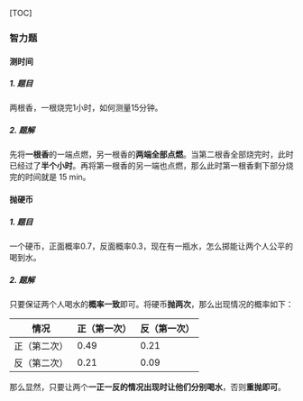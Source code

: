 [TOC]

### 智力题

#### 测时间

##### 1. 题目

两根香，一根烧完1小时，如何测量15分钟。

##### 2. 题解

先将**一根香**的一端点燃，另一根香的**两端全部点燃**。当第二根香全部烧完时，此时已经过了**半个小时**。再将第一根香的另一端也点燃，那么此时第一根香剩下部分烧完的时间就是 15 min。

#### 抛硬币

##### 1. 题目

一个硬币，正面概率0.7，反面概率0.3，现在有一瓶水，怎么掷能让两个人公平的喝到水。

##### 2. 题解

只要保证两个人喝水的**概率一致**即可。将硬币**抛两次**，那么出现情况的概率如下：

| 情况         | 正（第一次） | 反（第一次） |
| ------------ | ------------ | ------------ |
| 正（第二次） | 0.49         | 0.21         |
| 反（第二次） | 0.21         | 0.09         |

 那么显然，只要让两个**一正一反的情况出现时让他们分别喝水**，否则**重抛即可**。